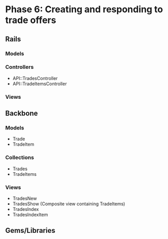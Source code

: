 # Phase 6: Creating and responding to trade offers

## Rails
### Models

### Controllers
* API::TradesController
* API::TradeItemsController

### Views

## Backbone
### Models
* Trade
* TradeItem

### Collections
* Trades
* TradeItems

### Views
* TradesNew
* TradesShow (Composite view containing TradeItems)
* TradesIndex
* TradesIndexItem

## Gems/Libraries
